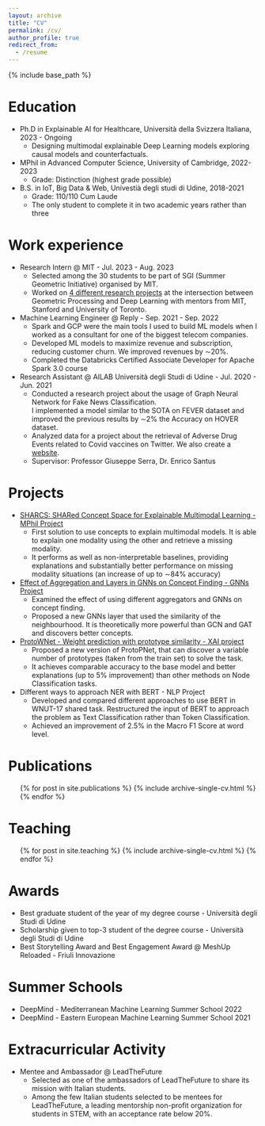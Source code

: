 ```yaml
---
layout: archive
title: "CV"
permalink: /cv/
author_profile: true
redirect_from:
  - /resume
---
```


{% include base_path %}

Education
======
* Ph.D in Explainable AI for Healthcare, Università della Svizzera Italiana, 2023 - Ongoing
  * Designing multimodal explainable Deep Learning models exploring causal models and counterfactuals.
* MPhil in Advanced Computer Science, University of Cambridge, 2022-2023
  * Grade: Distinction (highest grade possible)
* B.S. in IoT, Big Data & Web, Univestià degli studi di Udine, 2018-2021
  * Grade: 110/110 Cum Laude
  * The only student to complete it in two academic years rather than three

Work experience
======
* Research Intern @ MIT - Jul. 2023 - Aug. 2023
  * Selected among the 30 students to be part of SGI (Summer Geometric Initiative) organised by MIT.
  * Worked on [4 different research projects](https://summergeometry.org/sgi2023/) at the intersection between Geometric Processing and Deep Learning with mentors from MIT, Stanford and University of Toronto.
* Machine Learning Engineer @ Reply - Sep. 2021 - Sep. 2022
  * Spark and GCP were the main tools I used to build ML models when I worked as a consultant for one of the biggest telecom companies. 
  * Developed ML models to maximize revenue and subscription, reducing customer churn. We improved revenues by $\sim$20\%.
  * Completed the Databricks Certified Associate Developer for Apache Spark 3.0 course
* Research Assistant @ AILAB Università degli Studi di Udine - Jul. 2020 - Jun. 2021
  * Conducted a research project about the usage of Graph Neural Network for Fake News Classification. </br>
  I implemented a model similar to the SOTA on FEVER dataset and improved the previous results by $\sim$2\% the Accuracy on HOVER dataset. 
  * Analyzed data for a project about the retrieval of Adverse Drug Events related to Covid vaccines on Twitter. We also create a [website](http://ailab.uniud.it/covid-vaccines/).
  * Supervisor: Professor Giuseppe Serra, Dr. Enrico Santus
  
Projects
======
* [SHARCS: SHARed Concept Space for Explainable Multimodal Learning - MPhil Project](https://github.com/gabriele-dominici/SHARCS)
  * First solution to use concepts to explain multimodal models. It is able to explain one modality using the other and retrieve a missing modality.
  * It performs as well as non-interpretable baselines, providing explanations and substantially better performance on missing modality situations (an increase of up to $\sim$84\% accuracy)
* [Effect of Aggregation and Layers in GNNs on Concept Finding - GNNs Project](https://github.com/chengzu-li/L45-project)
  * Examined the effect of using different aggregators and GNNs on concept finding.
  * Proposed a new GNNs layer that used the similarity of the neighbourhood. It is theoretically more powerful than GCN and GAT and discovers better concepts.
* [ProtoWNet - Weight prediction with prototype similarity - XAI project](https://github.com/gabriele-dominici/R255_XAI_project)
  * Proposed a new version of ProtoPNet, that can discover a variable number of prototypes (taken from the train set) to solve the task.
  * It achieves comparable accuracy to the base model and better explanations (up to 5\% improvement) than other methods on Node Classification tasks.
* Different ways to approach NER with BERT - NLP Project
  * Developed and compared different approaches to use BERT in WNUT-17 shared task. Restructured the input of BERT to approach the problem as Text Classification rather than Token Classification.
  * Achieved an improvement of 2.5\% in the Macro F1 Score at word level.

Publications
======
  <ul>{% for post in site.publications %}
    {% include archive-single-cv.html %}
  {% endfor %}</ul>
  
Teaching
======
  <ul>{% for post in site.teaching %}
    {% include archive-single-cv.html %}
  {% endfor %}</ul>

Awards
======
* Best graduate student of the year of my degree course - Università degli Studi di Udine
* Scholarship given to top-3 student of the degree course - Università degli Studi di Udine
* Best Storytelling Award and Best Engagement Award @ MeshUp Reloaded - Friuli Innovazione
  
Summer Schools
======
* DeepMind - Mediterranean Machine Learning Summer School 2022
* DeepMind - Eastern European Machine Learning Summer School 2021

Extracurricular Activity
======
* Mentee and Ambassador @ LeadTheFuture
  * Selected as one of the ambassadors of LeadTheFuture to share its mission with Italian students.
  * Among the few Italian students selected to be mentees for LeadTheFuture, a leading mentorship non-profit organization for students in STEM, with an acceptance rate below 20\%.
